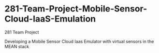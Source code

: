 # 281-Team-Project-Mobile-Sensor-Cloud-IaaS-Emulation
281 Team Project

Developing a Mobile Sensor Cloud Iaas Emulator with virtual sensors in the MEAN stack
